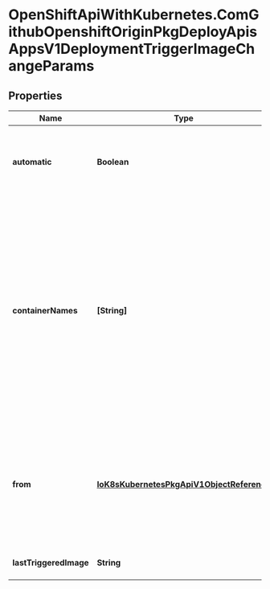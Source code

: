 # OpenShiftApiWithKubernetes.ComGithubOpenshiftOriginPkgDeployApisAppsV1DeploymentTriggerImageChangeParams

## Properties
Name | Type | Description | Notes
------------ | ------------- | ------------- | -------------
**automatic** | **Boolean** | Automatic means that the detection of a new tag value should result in an image update inside the pod template. | [optional] 
**containerNames** | **[String]** | ContainerNames is used to restrict tag updates to the specified set of container names in a pod. If multiple triggers point to the same containers, the resulting behavior is undefined. Future API versions will make this a validation error. If ContainerNames does not point to a valid container, the trigger will be ignored. Future API versions will make this a validation error. | [optional] 
**from** | [**IoK8sKubernetesPkgApiV1ObjectReference**](IoK8sKubernetesPkgApiV1ObjectReference.md) | From is a reference to an image stream tag to watch for changes. From.Name is the only required subfield - if From.Namespace is blank, the namespace of the current deployment trigger will be used. | 
**lastTriggeredImage** | **String** | LastTriggeredImage is the last image to be triggered. | [optional] 


